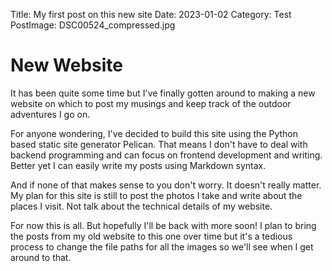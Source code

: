 Title: My first post on this new site
Date: 2023-01-02
Category: Test
PostImage: DSC00524_compressed.jpg

# New Website
It has been quite some time but I've finally gotten around to making a new website on which to post my musings and keep track of the outdoor adventures I go on.

For anyone wondering, I've decided to build this site using the Python based static site generator Pelican. That means I don't have to deal with backend programming and can focus on frontend development and writing. Better yet I can easily write my posts using Markdown syntax.

And if none of that makes sense to you don't worry. It doesn't really matter. My plan for this site is still to post the photos I take and write about the places I visit. Not talk about the technical details of my website.

For now this is all. But hopefully I'll be back with more soon!
I plan to bring the posts from my old website to this one over time but it's a tedious process to change the file paths for all the images so we'll see when I get around to that.